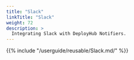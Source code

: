 ```yaml
---
title: "Slack"
linkTitle: "Slack"
weight: 72
description: >
  Integrating Slack with DeployHub Notifiers.
---
```

{{% include "/userguide/reusable/Slack.md/" %}}
